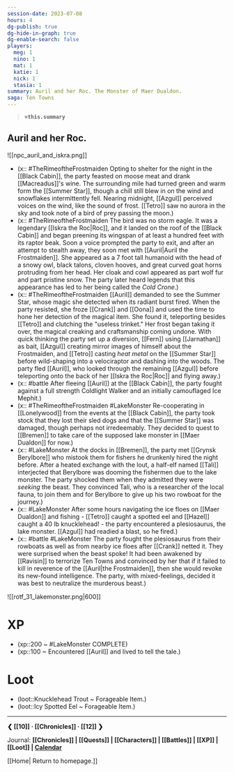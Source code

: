 ```yaml
---
session-date: 2023-07-08
hours: 4
dg-publish: true
dg-hide-in-graph: true
dg-enable-search: false
players: 
  meg: 1
  nino: 1
  mat: 1
  katie: 1
  nick: 1
  stasia: 1
summary: Auril and her Roc. The Monster of Maer Dualdon.
saga: Ten Towns
---
```

> **`=this.summary`**
## Auril and her Roc.
![[npc_auril_and_iskra.png]]
- (x:: #TheRimeoftheFrostmaiden Opting to shelter for the night in the [[Black Cabin]], the party feasted on moose meat and drank [[Macreadus]]'s wine. The surrounding mile had turned green and warm form the [[Summer Star]], though a chill still blew in on the wind and snowflakes intermittently fell. Nearing midnight, [[Azgul]] perceived voices on the wind, like the sound of frost. [[Tetro]] saw no aurora in the sky and took note of a bird of prey passing the moon.)
- (x:: #TheRimeoftheFrostmaiden The bird was no storm eagle. It was a legendary [[Iskra the Roc|Roc]], and it landed on the roof of the [[Black Cabin]] and began preening its wingspan of at least a hundred feet with its raptor beak. Soon a voice prompted the party to exit, and after an attempt to stealth away, they soon met with [[Auril|Auril the Frostmaiden]]. She appeared as a 7 foot tall humanoid with the head of a snowy owl, black talons, cloven hooves, and great curved goat horns protruding from her head. Her cloak and cowl appeared as part wolf fur and part pristine snow. The party later heard legends that this appearance has led to her being called the *Cold Crone*.)
- (x:: #TheRimeoftheFrostmaiden [[Auril]] demanded to see the Summer Star, whose magic she detected when its radiant burst fired. When the party resisted, she froze [[Crank]] and [[Oona]] and used the time to hone her detection of the magical item. She found it, teleporting besides [[Tetro]] and clutching the "useless trinket." Her frost began taking it over, the magical creaking and craftsmanship coming undone. With quick thinking the party set up a diversion, [[Fern]] using [[Jarnathan]] as bait, [[Azgul]] creating mirror images of himself about the Frostmaiden, and [[Tetro]] casting *heat metal* on the [[Summer Star]] before wild-shaping into a velociraptor and dashing into the woods. The party fled [[Auril]], who looked through the remaining [[Azgul]] before teleporting onto the back of her [[Iskra the Roc|Roc]] and flying away.)
- (x:: #battle After fleeing [[Auril]] at the [[Black Cabin]], the party fought against a full strength Coldlight Walker and an initially camouflaged Ice Mephit.)
- (x:: #TheRimeoftheFrostmaiden #LakeMonster Re-cooperating in [[Lonelywood]] from the events at the [[Black Cabin]], the party took stock that they lost their sled dogs and that the [[Summer Star]] was damaged, though perhaps not irredeemably. They decided to quest to [[Bremen]] to take care of the supposed lake monster in [[Maer Dualdon]] for now.)
- (x:: #LakeMonster At the docks in [[Bremen]], the party met [[Grynsk Berylbore]] who mistook them for fishers he drunkenly hired the night before. After a heated exchange with the lout, a half-elf named [[Tali]] interjected that Berylbore was dooming the fishermen due to the lake monster. The party shocked them when they admitted they were *seeking* the beast. They convinced Tali, who is a researcher of the local fauna, to join them and for Berylbore to give up his two rowboat for the journey.)
- (x:: #LakeMonster After some hours navigating the ice floes on [[Maer Dualdon]] and fishing - [[Tetro]] caught a spotted eel and [[Hazel]] caught a 40 lb knucklehead! - the party encountered a plesiosaurus, the lake monster. [[Azgul]] had readied a blast, so he fired.)
- (x:: #battle #LakeMonster The party fought the plesiosaurus from their rowboats as well as from nearby ice floes after [[Crank]] netted it. They were surprised when the beast spoke! It had been awakened by [[Ravisin]] to terrorize Ten Towns and convinced by her that if it failed to kill in reverence of the [[Auril|the Frostmaiden]], then she would revoke its new-found intelligence. The party, with mixed-feelings, decided it was best to neutralize the murderous beast.)

![[rotf_31_lakemonster.png|600]]


# XP
- (xp::200 ~ #LakeMonster COMPLETE)
- (xp::100 ~ Encountered [[Auril]] and lived to tell the tale.)

# Loot
- (loot::Knucklehead Trout ~ Forageable Item.)
- (loot::Icy Spotted Eel ~ Forageable Item.)
---
**❮ [[10]] · [[Chronicles]] ·  [[12]] ❯**

Journal: **[[Chronicles]] | [[Quests]] |  [[Characters]] | [[Battles]] | [[XP]] | [[Loot]] | [Calendar](https://app.fantasy-calendar.com/calendars/38f9e3f5098bac1f655a4fb4241f35eb)**

[[Home| Return to homepage.]]
